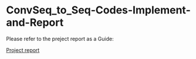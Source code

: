 # ConvSeq_to_Seq-Codes-Implement-and-Report
Please refer to the preject report as a Guide:

[Project report](./413_Project_Report.pdf) 
